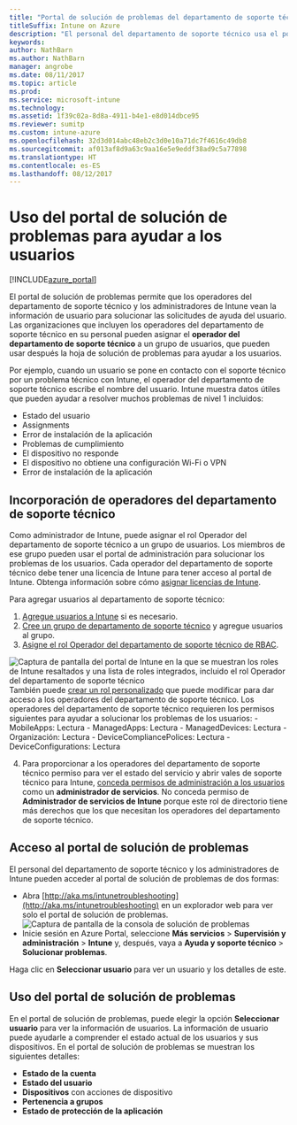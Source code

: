 ```yaml
---
title: "Portal de solución de problemas del departamento de soporte técnico"
titleSuffix: Intune on Azure
description: "El personal del departamento de soporte técnico usa el portal de solución de problemas para solucionar los problemas técnicos de los usuarios"
keywords: 
author: NathBarn
ms.author: NathBarn
manager: angrobe
ms.date: 08/11/2017
ms.topic: article
ms.prod: 
ms.service: microsoft-intune
ms.technology: 
ms.assetid: 1f39c02a-8d8a-4911-b4e1-e8d014dbce95
ms.reviewer: sumitp
ms.custom: intune-azure
ms.openlocfilehash: 32d3d014abc48eb2c3d0e10a71dc7f4616c49db8
ms.sourcegitcommit: af013af8d9a63c9aa16e5e9eddf38ad9c5a77898
ms.translationtype: HT
ms.contentlocale: es-ES
ms.lasthandoff: 08/12/2017
---
```

# <a name="use-the-troubleshooting-portal-to-help-users"></a>Uso del portal de solución de problemas para ayudar a los usuarios

[!INCLUDE[azure_portal](./includes/azure_portal.md)]

El portal de solución de problemas permite que los operadores del departamento de soporte técnico y los administradores de Intune vean la información de usuario para solucionar las solicitudes de ayuda del usuario. Las organizaciones que incluyen los operadores del departamento de soporte técnico en su personal pueden asignar el **operador del departamento de soporte técnico** a un grupo de usuarios, que pueden usar después la hoja de solución de problemas para ayudar a los usuarios.

Por ejemplo, cuando un usuario se pone en contacto con el soporte técnico por un problema técnico con Intune, el operador del departamento de soporte técnico escribe el nombre del usuario. Intune muestra datos útiles que pueden ayudar a resolver muchos problemas de nivel 1 incluidos:
- Estado del usuario
- Assignments
- Error de instalación de la aplicación
- Problemas de cumplimiento
- El dispositivo no responde
-   El dispositivo no obtiene una configuración Wi-Fi o VPN
-   Error de instalación de la aplicación

## <a name="add-help-desk-operators"></a>Incorporación de operadores del departamento de soporte técnico
Como administrador de Intune, puede asignar el rol Operador del departamento de soporte técnico a un grupo de usuarios. Los miembros de ese grupo pueden usar el portal de administración para solucionar los problemas de los usuarios. Cada operador del departamento de soporte técnico debe tener una licencia de Intune para tener acceso al portal de Intune. Obtenga información sobre cómo [asignar licencias de Intune](licenses-assign.md).

Para agregar usuarios al departamento de soporte técnico:
1. [Agregue usuarios a Intune](users-add.md) si es necesario.
2. [Cree un grupo de departamento de soporte técnico](groups-add.md) y agregue usuarios al grupo.
3. [Asigne el rol Operador del departamento de soporte técnico de RBAC](role-based-access-control.md#built-in-roles).

  ![Captura de pantalla del portal de Intune en la que se muestran los roles de Intune resaltados y una lista de roles integrados, incluido el rol Operador del departamento de soporte técnico](./media/help-desk-user-add.png) También puede [crear un rol personalizado](role-based-access-control.md#custom-roles) que puede modificar para dar acceso a los operadores del departamento de soporte técnico.  Los operadores del departamento de soporte técnico requieren los permisos siguientes para ayudar a solucionar los problemas de los usuarios:
    - MobileApps: Lectura
    - ManagedApps: Lectura
    - ManagedDevices: Lectura
    - Organización: Lectura
    - DeviceCompliancePolices: Lectura
    - DeviceConfigurations: Lectura

4. Para proporcionar a los operadores del departamento de soporte técnico permiso para ver el estado del servicio y abrir vales de soporte técnico para Intune, [conceda permisos de administración a los usuarios](https://docs.microsoft.com/azure/active-directory/active-directory-users-assign-role-azure-portal) como un **administrador de servicios**. No conceda permiso de **Administrador de servicios de Intune** porque este rol de directorio tiene más derechos que los que necesitan los operadores del departamento de soporte técnico.

## <a name="access-the-troubleshooting-portal"></a>Acceso al portal de solución de problemas

El personal del departamento de soporte técnico y los administradores de Intune pueden acceder al portal de solución de problemas de dos formas:
- Abra [http://aka.ms/intunetroubleshooting](http://aka.ms/intunetroubleshooting) en un explorador web para ver solo el portal de solución de problemas.
  ![Captura de pantalla de la consola de solución de problemas](./media/help-desk-console.png)
- Inicie sesión en Azure Portal, seleccione **Más servicios** > **Supervisión y administración** > **Intune** y, después, vaya a **Ayuda y soporte técnico** > **Solucionar problemas**.

Haga clic en **Seleccionar usuario** para ver un usuario y los detalles de este.

## <a name="use-the-troubleshooting-portal"></a>Uso del portal de solución de problemas

En el portal de solución de problemas, puede elegir la opción **Seleccionar usuario** para ver la información de usuarios. La información de usuario puede ayudarle a comprender el estado actual de los usuarios y sus dispositivos. En el portal de solución de problemas se muestran los siguientes detalles:
- **Estado de la cuenta**
- **Estado del usuario**
- **Dispositivos** con acciones de dispositivo
- **Pertenencia a grupos**
- **Estado de protección de la aplicación**
